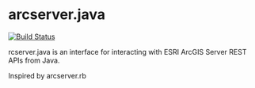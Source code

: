 # arcserver.java
[![Build Status](https://travis-ci.org/rixlabs/arcserver.java.svg?branch=master)](https://travis-ci.org/rixlabs/arcserver.java)

rcserver.java is an interface for interacting with ESRI ArcGIS Server REST APIs from Java.

Inspired by arcserver.rb
